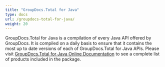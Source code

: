 ```yaml
---
title: "GroupDocs.Total for Java"
type: docs
url: /groupdocs-total-for-java/
weight: 20
---
```


GroupDocs.Total for Java is a compilation of every Java API offered by GroupDocs. It is compiled on a daily basis to ensure that it contains the most up to date versions of each of GroupDocs.Total for Java APIs. Please visit [GroupDocs.Total for Java Online Documentation](https://docs.groupdocs.com/total/java/) to see a complete list of products included in the package.
